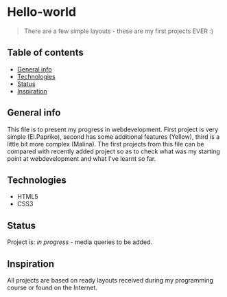 # Hello-world

> There are a few simple layouts - these are my first projects EVER :) 

## Table of contents
* [General info](#general-info)
* [Technologies](#technologies)
* [Status](#status)
* [Inspiration](#inspiration)

## General info
This file is to present my progress in webdevelopment. First project is very simple (El.Papriko), second has some additional features (Yellow), third is a little bit more complex (Malina).
The first projects from this file can be compared with recently added project so as to check what was my starting point at webdevelopment and what I've learnt so far.

## Technologies
* HTML5
* CSS3

## Status
Project is: _in progress_ - media queries to be added.

## Inspiration
All projects are based on ready layouts received during my programming course or found on the Internet.
